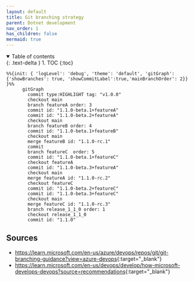 ```yaml
---
layout: default
title: Git branching strategy
parent: Dotnet development
nav_order: 1
has_children: false
mermaid: true
---
```


<details open markdown="block">
  <summary>
    Table of contents
  </summary>
  {: .text-delta }
1. TOC
{:toc}
</details>

``` mermaid
%%{init: { 'logLevel': 'debug', 'theme': 'default', 'gitGraph': {'showBranches': true, 'showCommitLabel':true,'mainBranchOrder': 2}} }%%
      gitGraph
        commit type:HIGHLIGHT tag: "v1.0.0"
        checkout main
        branch featureA order: 3
        commit id: "1.1.0-beta.1+featureA"
        commit id: "1.1.0-beta.2+featureA"
        checkout main
        branch featureB order: 4
        commit id: "1.1.0-beta.1+featureB"
        checkout main
        merge featureB id: "1.1.0-rc.1"
        commit
        branch featureC  order: 5
        commit id: "1.1.0-beta.1+featureC"
        checkout featureA
        commit id: "1.1.0-beta.3+featureA"
        checkout main
        merge featureA id: "1.1.0-rc.2"
        checkout featureC
        commit id: "1.1.0-beta.2+featureC"
        commit id: "1.1.0-beta.3+featureC"
        checkout main
        merge featureC id: "1.1.0-rc.3"
        branch release_1_1_0 order: 1
        checkout release_1_1_0
        commit id: "1.1.0"
```

## Sources

- <https://learn.microsoft.com/en-us/azure/devops/repos/git/git-branching-guidance?view=azure-devops>{:target="_blank"}
- <https://learn.microsoft.com/en-us/devops/develop/how-microsoft-develops-devops?source=recommendations>{:target="_blank"}
